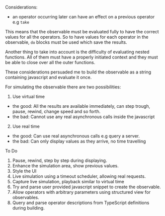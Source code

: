 Considerations:

* an operator occurring later can have an effect on a previous operator e.g `take`

This means that the observable must be evaluated fully to have the correct values for all the operators. 
So to have values for each operator in the observable, `do` blocks must be used which save the results.

Another thing to take into account is the difficulty of evaluating nested functions.
All of them must have a properly initiated context and they must be able to close over all the outer functions.

These considerations persuaded me to build the observable as a string containing javascript and evaluate it once.

For simulating the observable there are two possibilities:

1. Use virtual time
  * the good: All the results are available immediately, can step trough, pause, rewind, change speed and so forth.
  * the bad: Cannot use any real asynchronous calls inside the javascript
2. Use real time
  * the good: Can use real asynchronous calls e.g query a server.
  * the bad: Can only display values as they arrive, no time travelling

To Do

1. Pause, rewind, step by step during displaying.
2. Enhance the simulation area, show previous values.
3. Style the UI
4. Live simulation using a timeout scheduler, allowing real requests.
5. Capture live simulation, playback similar to virtual time 
6. Try and parse user provided javascript snippet to create the observable.
7. Allow operators with arbitrary parameters using structured view for observables.
8. Query and parse operator descriptions from TypeScript definitions during building.


